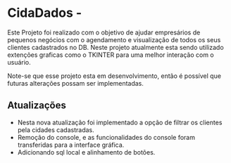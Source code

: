 # CidaDados - 

Este Projeto foi realizado com o objetivo de ajudar empresários de pequenos negócios com o agendamento e visualização de todos os seus clientes cadastrados no DB.
Neste projeto atualmente esta sendo utilizado extenções graficas como o TKINTER para uma melhor interação com o usuário.

Note-se que esse projeto esta em desenvolvimento, então é possível que futuras alterações possam ser implementadas. 


## Atualizações 
- Nesta nova atualização foi implementado a opção de filtrar os clientes pela cidades cadastradas. 
- Remoção do console, e as funcionalidades do console foram transferidas para a interface gráfica. 
- Adicionando sql local e alinhamento de botões.

